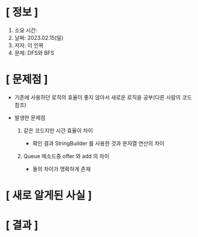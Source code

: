 # **[ 정보 ]**
1. 소요 시간: 
2. 날짜: 2023.02.15(일)
3. 저자: 이 인복
4. 문제: DFS와 BFS

# **[ 문제점 ]**
- 기존에 사용하던 로직의 효율이 좋지 않아서 새로운 로직을 공부(다른 사람의 코드 참조)

- 발생한 문제점
    1. 같은 코드지만 시간 효율이 차이
        - 확인 결과 StringBuilder 를 사용한 것과 문자열 연산의 차이
        
    2. Queue 메소드중 offer 와 add 의 차이
        - 둘의 차이가 명확하게 존재

# **[ 새로 알게된 사실 ]**

# **[ 결과 ]**




         
